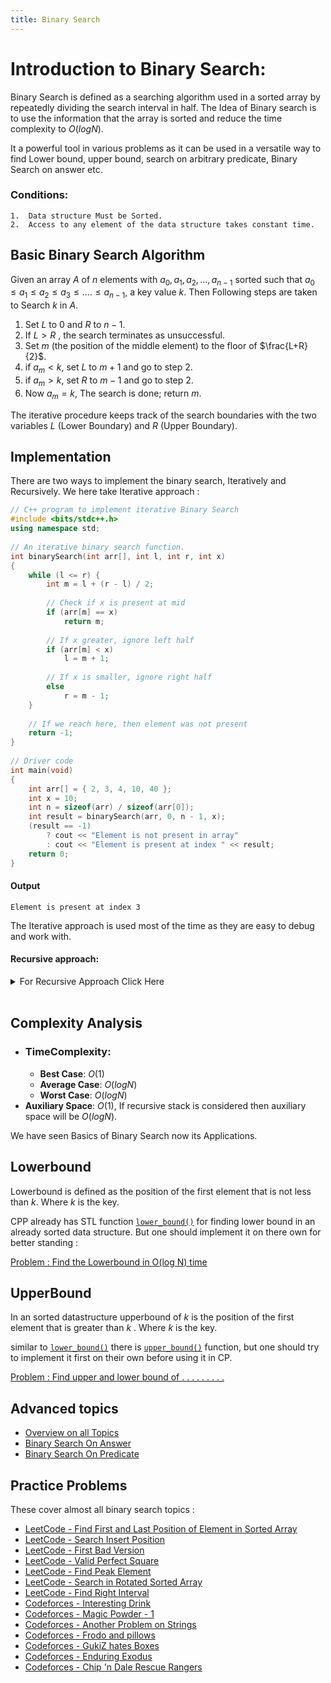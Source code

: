 ```yaml
---
title: Binary Search
---
```


# Introduction to Binary Search:

Binary Search is defined as a searching algorithm used in a sorted array by repeatedly dividing the search interval in half. The Idea of Binary search is to use the information that the array is sorted and reduce the time complexity to $O(log N)$.

It a powerful tool in various problems as it can be used in a versatile way to find Lower bound, upper bound, search on arbitrary predicate, Binary Search on answer etc.

### Conditions:
```
1.	Data structure Must be Sorted.
2.	Access to any element of the data structure takes constant time.
```

## Basic Binary Search Algorithm

Given an array $A$ of $n$ elements with $a_0,a_1,a_2, ...,a_{n-1}$ sorted such that $a_0 \le a_1 \le a_2 \le a_3 \le .... \le a_{n-1},$ a key value $k$. Then Following steps are taken to Search $k$ in $A$.
<br>
1. Set $L$ to 0 and $R$ to $n-1$.
2. If $L > R$ , the search terminates as unsuccessful.
3. Set $m$ (the position of the middle element) to the floor of $\frac{L+R}{2}$.
4. if $a_m < k$, set $L$ to $m+1$ and go to step 2.
5. if $a_m > k$, set $R$ to $m-1$ and go to step 2.
6. Now $a_m = k$, The search is done; return $m$.


The iterative procedure keeps track of the search boundaries with the two variables $L$ (Lower Boundary) and $R$ (Upper Boundary). 

## Implementation
There are two ways to implement the binary search, Iteratively and Recursively. 
We here take Iterative approach : 

```cpp
// C++ program to implement iterative Binary Search
#include <bits/stdc++.h>
using namespace std;
 
// An iterative binary search function.
int binarySearch(int arr[], int l, int r, int x)
{
    while (l <= r) {
        int m = l + (r - l) / 2;
 
        // Check if x is present at mid
        if (arr[m] == x)
            return m;
 
        // If x greater, ignore left half
        if (arr[m] < x)
            l = m + 1;
 
        // If x is smaller, ignore right half
        else
            r = m - 1;
    }
 
    // If we reach here, then element was not present
    return -1;
}
 
// Driver code
int main(void)
{
    int arr[] = { 2, 3, 4, 10, 40 };
    int x = 10;
    int n = sizeof(arr) / sizeof(arr[0]);
    int result = binarySearch(arr, 0, n - 1, x);
    (result == -1)
        ? cout << "Element is not present in array"
        : cout << "Element is present at index " << result;
    return 0;
}
```

#### Output
```
Element is present at index 3
```
The Iterative approach is used most of the time as they are easy to debug and work with.

#### Recursive approach:
<details><summary>For Recursive Approach Click Here</summary>

```cpp
// C++ program to implement recursive Binary Search
#include <bits/stdc++.h>
using namespace std;

// A recursive binary search function. It returns
// location of x in given array arr[l..r] if present,
// otherwise -1
int binarySearch(int arr[], int l, int r, int x)
{
    if (r >= l) {
        int mid = l + (r - l) / 2;

        // If the element is present at the middle
        // itself
        if (arr[mid] == x)
            return mid;

        // If element is smaller than mid, then
        // it can only be present in left subarray
        if (arr[mid] > x)
            return binarySearch(arr, l, mid - 1, x);

        // Else the element can only be present
        // in right subarray
        return binarySearch(arr, mid + 1, r, x);
    }

    // We reach here when element is not
    // present in array
    return -1;
}

// Driver code
int main()
{
    int arr[] = { 2, 3, 4, 10, 40 };
    int x = 10;
    int n = sizeof(arr) / sizeof(arr[0]);
    int result = binarySearch(arr, 0, n - 1, x);
    (result == -1)
        ? cout << "Element is not present in array"
        : cout << "Element is present at index " << result;
    return 0;
}
```
</details>
<br>


## Complexity  Analysis

 - ### TimeComplexity: 
    - **Best Case**: $O(1)$
    - **Average Case**: $O(log N)$
    - **Worst Case**: $O(log N)$
- **Auxiliary Space**: $O(1)$, If recursive stack is considered then auxiliary space will be $O(log N)$.


We have seen Basics of Binary Search now its Applications.

## Lowerbound 

Lowerbound is defined as the position of the first element that is not less than $k$.
Where $k$ is the key.

CPP already has  STL function [`lower_bound()`](https://www.geeksforgeeks.org/lower_bound-in-cpp/) for finding lower bound in an already sorted data structure. But one should implement it on there own for better standing :
        
[Problem : Find the Lowerbound in O(log N) time](https://leetcode.com/problems/search-insert-position/solutions/15371/my-understanding-of-lower-boundupper-bound-binary-search-in-c-thanks-to-two-post/)

## UpperBound 

In an sorted datastructure upperbound of $k$ is the position of the first element that is greater than $k$ . Where $k$ is the key.

similar to [`lower_bound()`](https://www.geeksforgeeks.org/lower_bound-in-cpp/) there is [`upper_bound()`](https://www.geeksforgeeks.org/upper_bound-in-cpp/) function, but one should try to implement it first on their own before using it in CP.

[Problem : Find upper and lower bound of . . . . . . . . .](https://www.hackerearth.com/problem/algorithm/binary-search-basic/)

## Advanced topics
- [Overview on all Topics](https://cp-algorithms.com/num_methods/binary_search.html)
- [Binary Search On Answer](https://www.geeksforgeeks.org/binary-search-on-answer-tutorial-with-problems/)
- [Binary Search On Predicate](https://www.geeksforgeeks.org/binary-search-intuition-and-predicate-functions/)

## Practice Problems
These cover almost all binary search topics :
- [LeetCode - Find First and Last Position of Element in Sorted Array](https://leetcode.com/problems/find-first-and-last-position-of-element-in-sorted-array/)
- [LeetCode - Search Insert Position](https://leetcode.com/problems/search-insert-position/)
- [LeetCode - First Bad Version](https://leetcode.com/problems/first-bad-version/)
- [LeetCode - Valid Perfect Square](https://leetcode.com/problems/valid-perfect-square/)
- [LeetCode - Find Peak Element](https://leetcode.com/problems/find-peak-element/)
- [LeetCode - Search in Rotated Sorted Array](https://leetcode.com/problems/search-in-rotated-sorted-array/)
- [LeetCode - Find Right Interval](https://leetcode.com/problems/find-right-interval/)
- [Codeforces - Interesting Drink](https://codeforces.com/problemset/problem/670/D1)
- [Codeforces - Magic Powder - 1](https://codeforces.com/problemset/problem/670/D1)
- [Codeforces - Another Problem on Strings](https://codeforces.com/problemset/problem/165/C)
- [Codeforces - Frodo and pillows](https://codeforces.com/problemset/problem/760/B)
- [Codeforces - GukiZ hates Boxes](https://codeforces.com/problemset/problem/551/C)
- [Codeforces - Enduring Exodus](https://codeforces.com/problemset/problem/645/C)
- [Codeforces - Chip 'n Dale Rescue Rangers](https://codeforces.com/problemset/problem/590/B)

